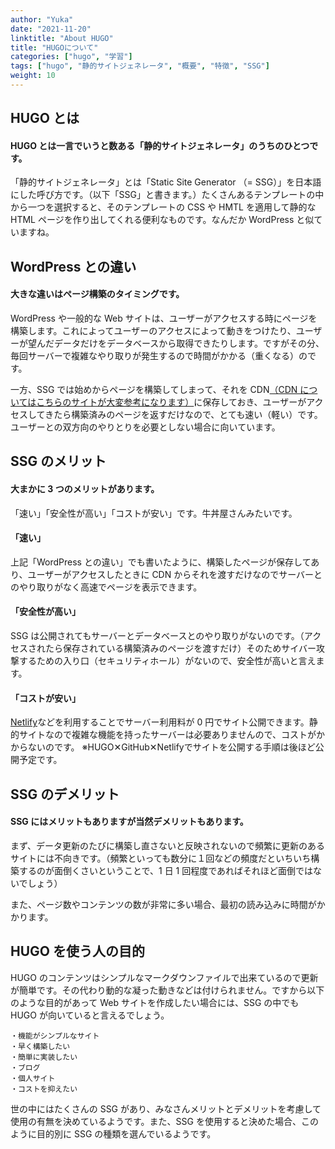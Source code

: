 ```yaml
---
author: "Yuka"
date: "2021-11-20"
linktitle: "About HUGO"
title: "HUGOについて"
categories: ["hugo", "学習"]
tags: ["hugo", "静的サイトジェネレータ", "概要", "特徴", "SSG"]
weight: 10
---
```


## HUGO とは

#### HUGO とは一言でいうと数ある「静的サイトジェネレータ」のうちのひとつです。

「静的サイトジェネレータ」とは「Static Site Generator （= SSG）」を日本語にした呼び方です。（以下「SSG」と書きます。）たくさんあるテンプレートの中から一つを選択すると、そのテンプレートの CSS や HMTL を適用して静的な HTML ページを作り出してくれる便利なものです。なんだか WordPress と似ていますね。

## WordPress との違い

#### 大きな違いはページ構築のタイミングです。

WordPress や一般的な Web サイトは、ユーザーがアクセスする時にページを構築します。これによってユーザーのアクセスによって動きをつけたり、ユーザーが望んだデータだけをデータベースから取得できたりします。ですがその分、毎回サーバーで複雑なやり取りが発生するので時間がかかる（重くなる）のです。

一方、SSG では始めからページを構築してしまって、それを CDN[（CDN についてはこちらのサイトが大変参考になります）](https://www.kagoya.jp/howto/it-glossary/web/cdn/)に保存しておき、ユーザーがアクセスしてきたら構築済みのページを返すだけなので、とても速い（軽い）です。ユーザーとの双方向のやりとりを必要としない場合に向いています。

## SSG のメリット

#### 大まかに 3 つのメリットがあります。

「速い」「安全性が高い」「コストが安い」です。牛丼屋さんみたいです。

#### 「速い」

上記「WordPress との違い」でも書いたように、構築したページが保存してあり、ユーザーがアクセスしたときに CDN からそれを渡すだけなのでサーバーとのやり取りがなく高速でページを表示できます。

#### 「安全性が高い」

SSG は公開されてもサーバーとデータベースとのやり取りがないのです。（アクセスされたら保存されている構築済みのページを渡すだけ）そのためサイバー攻撃するための入り口（セキュリティホール）がないので、安全性が高いと言えます。

#### 「コストが安い」

[Netlify](https://www.netlify.com)などを利用することでサーバー利用料が 0 円でサイト公開できます。静的サイトなので複雑な機能を持ったサーバーは必要ありませんので、コストがかからないのです。
※HUGO✕GitHub✕Netlifyでサイトを公開する手順は後ほど公開予定です。

## SSG のデメリット

#### SSG にはメリットもありますが当然デメリットもあります。

まず、データ更新のたびに構築し直さないと反映されないので頻繁に更新のあるサイトには不向きです。（頻繁といっても数分に１回などの頻度だといちいち構築するのが面倒くさいということで、1 日 1 回程度であればそれほど面倒ではないでしょう）

また、ページ数やコンテンツの数が非常に多い場合、最初の読み込みに時間がかかります。

## HUGO を使う人の目的

HUGO のコンテンツはシンプルなマークダウンファイルで出来ているので更新が簡単です。その代わり動的な凝った動きなどは付けられません。ですから以下のような目的があって Web サイトを作成したい場合には、SSG の中でも HUGO が向いていると言えるでしょう。

```
・機能がシンプルなサイト
・早く構築したい
・簡単に実装したい
・ブログ
・個人サイト
・コストを抑えたい
```

世の中にはたくさんの SSG があり、みなさんメリットとデメリットを考慮して使用の有無を決めているようです。また、SSG を使用すると決めた場合、このように目的別に SSG の種類を選んでいるようです。
